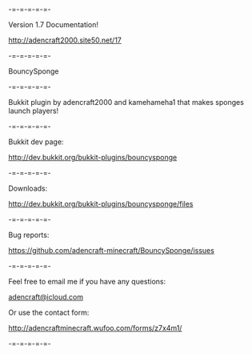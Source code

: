 -=-=-=-=-=-

Version 1.7 Documentation!

http://adencraft2000.site50.net/17

-=-=-=-=-=-

BouncySponge

-=-=-=-=-=-

Bukkit plugin by adencraft2000 and kamehameha1 that makes sponges launch players!

-=-=-=-=-=-

Bukkit dev page:

http://dev.bukkit.org/bukkit-plugins/bouncysponge

-=-=-=-=-=-

Downloads:

http://dev.bukkit.org/bukkit-plugins/bouncysponge/files

-=-=-=-=-=-

Bug reports:

https://github.com/adencraft-minecraft/BouncySponge/issues

-=-=-=-=-=-

Feel free to email me if you have any questions:

adencraft@icloud.com

Or use the contact form:

http://adencraftminecraft.wufoo.com/forms/z7x4m1/

-=-=-=-=-=-

